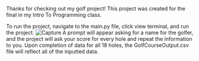 Thanks for checking out my golf project! This project was created for the final in my Intro To Programming class.

To run the project, navigate to the main.py file, click view terminal, and run the project.
![Capture](https://github.com/1Joey23/Golf-Scorer/assets/136002112/5d7e977b-8426-49b4-a174-3c066eea4f24)
A prompt will appear asking for a name for the golfer, and the project will ask your score for every hole and repeat the information to you.
Upon completion of data for all 18 holes, the GolfCourseOutput.csv file will reflect all of the inputted data.
